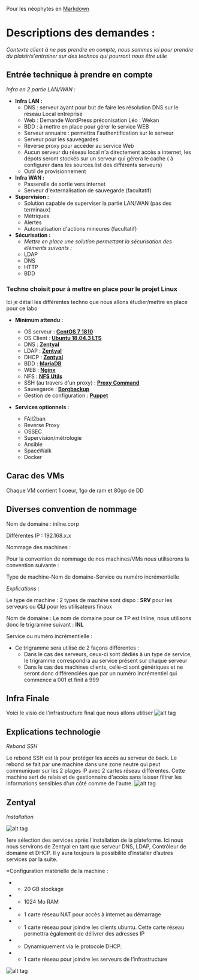 Pour les néophytes en [Markdown](https://www.markdownguide.org/basic-syntax/)

# Descriptions des demandes :
*Contexte client à ne pas prendre en compte, nous sommes ici pour prendre du plaisir/s'entrainer sur des technos qui pourront
nous être utile*

## Entrée technique à prendre en compte 
_Infra en 2 partie LAN/WAN :_
* __Infra LAN :__
  * DNS : serveur ayant pour but de faire les résolution DNS sur le réseau Local entreprise
  * Web : Demande WordPress préconisation Léo : Wekan
  * BDD : à mettre en place pour gérer le service WEB
  * Serveur annuaire : permettra l'authentification sur le serveur
  * Serveur pour les sauvegardes
  * Reverse proxy pour accéder au service Web
  * Aucun serveur du réseau local n'a directement accès a internet, les dépots seront stockés sur un serveur qui gérera le cache ( à configurer dans les sources.list des différents serveurs)
  * Outil de provisionnement
* __Infra WAN :__
  * Passerelle de sortie vers internet
  * Serveur d'externalisation de sauvegarde (facultatif)
* __Supervision :__
  * Solution capable de superviser la partie LAN/WAN (pas des terminaux)
  * Métriques
  * Alertes
  * Automatisation d'actions mineures (facultatif) 
* __Sécurisation :__
  * _Mettre en place une solution permettant la sécurisation des éléments suivants :_
  * LDAP
  * DNS
  * HTTP
  * BDD

### Techno choisit pour à mettre en place pour le projet Linux

Ici je détail les différentes techno que nous allons étudier/mettre en place pour ce labo
* __Minimum attendu :__
  * OS serveur : [__CentOS 7 1810__](http://repos-va.psychz.net/centos/7.6.1810/isos/x86_64/)
  * OS Client : [__Ubuntu 18.04.3 LTS__](https://ubuntu.com/download/desktop)
  * DNS  : [__Zentyal__](https://wiki.zentyal.org/wiki/Installation_Guide)
  * LDAP : [__Zentyal__](https://wiki.zentyal.org/wiki/Installation_Guide)
  * DHCP : [__Zentyal__](https://wiki.zentyal.org/wiki/Installation_Guide)
  * BDD : [__MariaDB__](https://linuxize.com/post/install-mariadb-on-centos-7/)
  * WEB : [__Nginx__](https://www.cyberciti.biz/faq/how-to-install-and-use-nginx-on-centos-7-rhel-7/)
  * NFS : [__NFS Utils__](https://blog.microlinux.fr/serveur-nfs-centos/)
  * SSH (au travers d'un proxy) : [__Proxy Command__](https://www.cyberciti.biz/faq/linux-unix-ssh-proxycommand-passing-through-one-host-gateway-server/)
  * Sauvegarde : [__Borgbackup__](https://borgbackup.readthedocs.io/en/stable/installation.html)
  * Gestion de configuration : [__Puppet__](https://puppet.com/try-puppet/puppet-enterprise/?ls=Campaigns&lsd=Paid-Search&cid=7010f00000232RV&utm_medium=paid-search&utm_campaign=Q3FY20_EMEA_SEMEA_DEMAND_SER_ADWRDS_pe-dwnld&utm_source=google&utm_content=pe-10-nodes&obility_id=78002805358&gclid=EAIaIQobChMIyMiM3Law5wIVw_ZRCh2MIA8FEAAYASAAEgLny_D_BwE)

* __Services optionnels :__
  * FAil2ban
  * Reverse Proxy
  * OSSEC
  * Supervision/métrologie
  * Ansible
  * SpaceWalk
  * Docker
  
## Carac des VMs

Chaque VM contient 1 coeur, 1go de ram et 80go de DD

## Diverses convention de nommage

Nom de domaine : inline.corp

Différentes IP : 192.168.x.x

Nommage des machines : 

Pour la convention de nommage de nos machines/VMs nous utiliserons la convention suivante : 

Type de machine-Nom de domaine-Service ou numéro incrémentielle

_Explications_ :

Le type de machine : 2 types de machine sont dispo : __SRV__ pour les serveurs ou __CLI__ pour les utilisateurs finaux

Nom de domaine : Le nom de domaine pour ce TP est Inline, nous utilisons donc le trigramme suivant : __INL__

Service ou numéro incrémentielle : 

* Ce trigramme sera utilisé de 2 façons différentes :
  * Dans le cas des serveurs, ceux-ci sont dédiés à un type de service, le trigramme correspondra au service présent sur chaque serveur
  * Dans le cas des machines clients, celle-ci sont génériques et ne seront donc différenciées que par un numéro incrémentiel qui commence a 001 et finit à 999
  
## Infra Finale
  
  Voici le visio de l'infrastructure final que nous allons utiliser 
  ![alt tag](https://user-images.githubusercontent.com/58468543/73590526-b7caaf00-44e3-11ea-8d55-fa1d940cfb94.png)
  
## Explications technologie 

_Rebond SSH_

Le rebond SSH est là pour protéger les accès au serveur de back. Le rebond se fait par une machine dans une zone neutre qui peut communiquer sur les 2 plages IP avec 2 cartes réseau différentes. Cette machine sert de relais et de gestionnaire d'accès sans laisser filtrer les informations sensibles d'un côté comme de l'autre.
![alt tag](https://user-images.githubusercontent.com/58468543/73590935-d0899380-44e8-11ea-92b9-28855a27d0cd.png)

## Zentyal

_Installation_

![alt tag](https://user-images.githubusercontent.com/58468543/73642897-d7dca880-4672-11ea-8118-38c315dfee4c.png)

1ere sélection des services après l’installation de la plateforme. Ici nous nous servirons de Zentyal en tant que serveur DNS, LDAP, Contrôleur de domaine et DHCP. Il y aura toujours la possibilité d’installer d’autres services par la suite.

*Configuration matérielle de la machine :
  * -	20 GB stockage
  * -	1024 Mo RAM
  * -	1 carte réseau NAT pour accès à internet au démarrage 
  * -	1 carte réseau pour joindre les clients ubuntu. Cette carte réseau permettra également de délivrer des adresses IP 
  * -	Dynamiquement via le protocole DHCP. 
  * -	1 carte réseau pour joindre les serveurs de l’infrastructure 
  
![alt tag](https://user-images.githubusercontent.com/58468543/73642909-dc08c600-4672-11ea-8498-16022cd49125.png)
